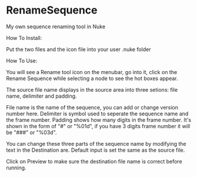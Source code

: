 # RenameSequence
My own sequence renaming tool in Nuke

How To Install:

Put the two files and the icon file into your user .nuke folder

How To Use:

You will see a Rename tool icon on the menubar, go into it, click on the Rename Sequence while selecting a node to see the hot boxes appear.

The source file name displays in the source area into three setions: file name, delimiter and padding. 

File name is the name of the sequence, you can add or change version number here.
Delimiter is symbol used to seperate the sequence name and the frame number.
Padding shows how many digits in the frame number. It's shown in the form of "#" or "%01d", if you have 3 digits frame number it will be "###" or "%03d".

You can change these three parts of the sequence name by modifying the text in the Destination are.
Default input is set the same as the source file.

Click on Preview to make sure the destination file name is correct before running.
